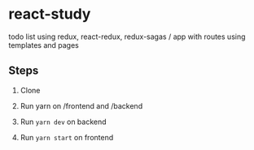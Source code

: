# react-study
todo list using redux, react-redux, redux-sagas  / app with routes using templates and pages 

## Steps

1. Clone

2. Run yarn on /frontend and /backend 

3. Run ```yarn dev``` on backend

4. Run ```yarn start``` on frontend
